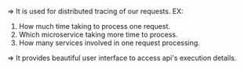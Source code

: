 => It is used for distributed tracing of our requests.
EX:
1. How much time taking to process one request.
2. Which microservice taking more time to process.
3. How many services involved in one request processing.

=> It provides beautiful user interface to access api's execution details.
